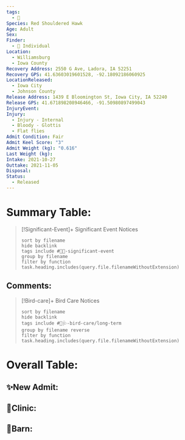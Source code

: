 ```yaml
---
tags:
  - 🦅
Species: Red Shouldered Hawk
Age: Adult
Sex: 
Finder:
  - 🧑 Individual
Location:
  - Williamsburg
  - Iowa County
Recovery Address: 2550 G Ave, Ladora, IA 52251
Recovery GPS: 41.63603019601528, -92.18092186060925
LocationReleased:
  - Iowa City
  - Johnson County
Release Address: 1439 E Bloomington St, Iowa City, IA 52240
Release GPS: 41.671898208946466, -91.50980897499043
InjuryEvent: 
Injury:
  - Injury - Internal
  - Bloody - Glottis
  - Flat flies
Admit Condition: Fair
Admit Keel Score: "3"
Admit Weight (kg): "0.616"
Last Weight (kg): 
Intake: 2021-10-27
Outtake: 2021-11-05
Disposal: 
Status:
  - Released
---
```


# Summary Table:

> [!Significant-Event]+ Significant Event Notices
>   ```tasks 
>   sort by filename
>   hide backlink
>   tags include #🦅💥-significant-event
>   group by filename 
>   filter by function task.heading.includes(query.file.filenameWithoutExtension)
>   ```

## Comments:

> [!Bird-care]+ Bird Care Notices
>   ```tasks 
>   sort by filename
>   hide backlink
>   tags include #🦅🩺-bird-care/long-term 
>   group by filename reverse
>   filter by function task.heading.includes(query.file.filenameWithoutExtension)
>   ```

# Overall Table:

## ✨New Admit:



## 🏥Clinic:



## 🏡Barn:


